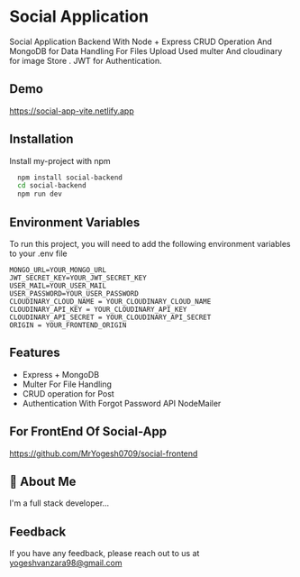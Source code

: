 
# Social Application

Social Application Backend With Node + Express CRUD Operation And MongoDB for Data Handling For Files Upload Used multer And cloudinary for image Store . JWT for Authentication.


## Demo

https://social-app-vite.netlify.app
## Installation

Install my-project with npm

```bash
  npm install social-backend
  cd social-backend
  npm run dev
```

## Environment Variables

To run this project, you will need to add the following environment variables to your .env file

```
MONGO_URL=YOUR_MONGO_URL
JWT_SECRET_KEY=YOUR_JWT_SECRET_KEY
USER_MAIL=YOUR_USER_MAIL
USER_PASSWORD=YOUR_USER_PASSWORD
CLOUDINARY_CLOUD_NAME = YOUR_CLOUDINARY_CLOUD_NAME
CLOUDINARY_API_KEY = YOUR_CLOUDINARY_API_KEY
CLOUDINARY_API_SECRET = YOUR_CLOUDINARY_API_SECRET
ORIGIN = YOUR_FRONTEND_ORIGIN
```



## Features

- Express + MongoDB
- Multer For File Handling
- CRUD operation for Post 
- Authentication With Forgot Password API NodeMailer



## For FrontEnd Of Social-App

https://github.com/MrYogesh0709/social-frontend


## 🚀 About Me

I'm a full stack developer...


## Feedback

If you have any feedback, please reach out to us at yogeshvanzara98@gmail.com

